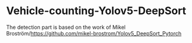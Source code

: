 # Vehicle-counting-Yolov5-DeepSort

The detection part is based on the work of  Mikel Broström/https://github.com/mikel-brostrom/Yolov5_DeepSort_Pytorch

